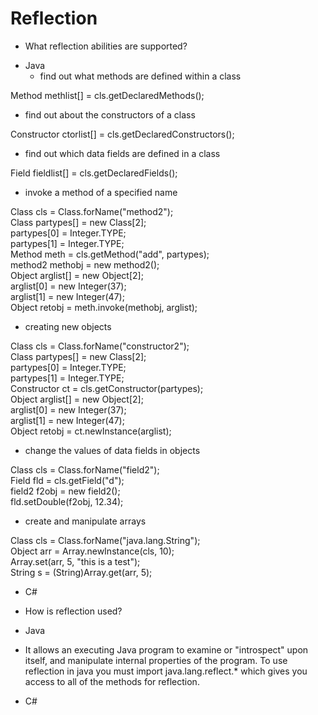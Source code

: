 # Reflection
* What reflection abilities are supported?
 - Java
   * find out what methods are defined within a class
  
  Method methlist[]  = cls.getDeclaredMethods();
  
  * find out about the constructors of a class
  
  Constructor ctorlist[] = cls.getDeclaredConstructors();
  
  * find out which data fields are defined in a class
  
  Field fieldlist[] = cls.getDeclaredFields();
  
  * invoke a method of a specified name
  
  Class cls = Class.forName("method2");  
  Class partypes[] = new Class[2];  
  partypes[0] = Integer.TYPE;  
  partypes[1] = Integer.TYPE;  
  Method meth = cls.getMethod("add", partypes);  
  method2 methobj = new method2();  
  Object arglist[] = new Object[2];  
  arglist[0] = new Integer(37);  
  arglist[1] = new Integer(47);  
  Object retobj = meth.invoke(methobj, arglist);
  
  * creating new objects
  
  Class cls = Class.forName("constructor2");  
  Class partypes[] = new Class[2];  
  partypes[0] = Integer.TYPE;  
  partypes[1] = Integer.TYPE;  
  Constructor ct = cls.getConstructor(partypes);  
  Object arglist[] = new Object[2];  
  arglist[0] = new Integer(37);  
  arglist[1] = new Integer(47);  
  Object retobj = ct.newInstance(arglist);  
  
  * change the values of data fields in objects
  
  Class cls = Class.forName("field2");  
  Field fld = cls.getField("d");  
  field2 f2obj = new field2();  
  fld.setDouble(f2obj, 12.34);   
            
  * create and manipulate arrays
  
  Class cls = Class.forName("java.lang.String");  
  Object arr = Array.newInstance(cls, 10);  
  Array.set(arr, 5, "this is a test");  
  String s = (String)Array.get(arr, 5);  
  
 - C#
* How is reflection used?
 - Java
  * It allows an executing Java program to examine or "introspect" upon itself, and manipulate internal properties of the program. To use reflection in java you must import java.lang.reflect.* which gives you access to all of the methods for reflection.
 - C#
